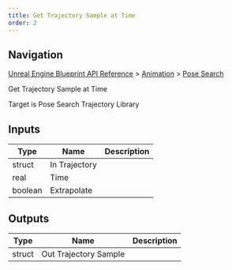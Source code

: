```yaml
---
title: Get Trajectory Sample at Time
order: 2
---
```

## Navigation

[Unreal Engine Blueprint API Reference](https://dev.epicgames.com/documentation/en-us/unreal-engine/BlueprintAPI) > [Animation](https://dev.epicgames.com/documentation/en-us/unreal-engine/BlueprintAPI/Animation) > [Pose Search](https://dev.epicgames.com/documentation/en-us/unreal-engine/BlueprintAPI/Animation/PoseSearch)

Get Trajectory Sample at Time

Target is Pose Search Trajectory Library

## Inputs

| Type | Name | Description |
| --- | --- | --- |
| struct | In Trajectory |  |
| real | Time |  |
| boolean | Extrapolate |  |

## Outputs

| Type | Name | Description |
| --- | --- | --- |
| struct | Out Trajectory Sample |  |
